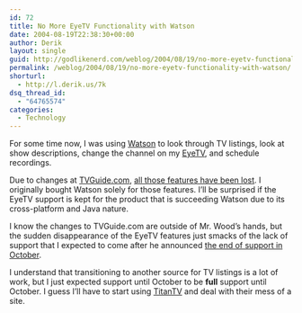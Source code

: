 ```yaml
---
id: 72
title: No More EyeTV Functionality with Watson
date: 2004-08-19T22:38:30+00:00
author: Derik
layout: single
guid: http://godlikenerd.com/weblog/2004/08/19/no-more-eyetv-functionality-with-watson/
permalink: /weblog/2004/08/19/no-more-eyetv-functionality-with-watson/
shorturl:
  - http://l.derik.us/7k
dsq_thread_id:
  - "64765574"
categories:
  - Technology
---
```

For some time now, I was using [Watson](http://www.karelia.com/watson/) to look through TV listings, look at show descriptions, change the channel on my [EyeTV](http://www.elgato.com), and schedule recordings.

Due to changes at [TVGuide.com](http://www.tvguide.com), [all those features have been lost](http://weblog.karelia.com/Watson/TV_Listings_updated.html). I originally bought Watson solely for those features. I&#8217;ll be surprised if the EyeTV support is kept for the product that is succeeding Watson due to its cross-platform and Java nature.

I know the changes to TVGuide.com are outside of Mr. Wood&#8217;s hands, but the sudden disappearance of the EyeTV features just smacks of the lack of support that I expected to come after he announced [the end of support in October](http://weblog.karelia.com/Watson/Future_Of_Watson.html).

I understand that transitioning to another source for TV listings is a lot of work, but I just expected support until October to be **full** support until October. I guess I&#8217;ll have to start using [TitanTV](http://www.titantv.com) and deal with their mess of a site.